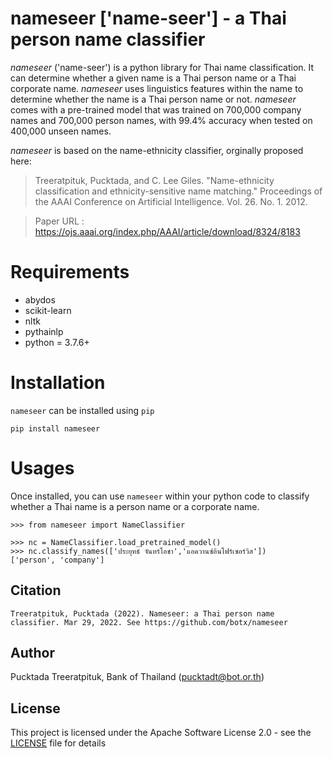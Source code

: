 # nameseer ['name-seer'] - a Thai person name classifier

*nameseer* ('name-seer') is a python library for Thai name classification. It can determine whether a given name is a Thai person name or a Thai corporate name. *nameseer* uses linguistics features within the name to determine whether the name is a Thai person name or not. *nameseer* comes with a pre-trained model that was trained on 700,000 company names and 700,000 person names, with 99.4% accuracy when tested on 400,000 unseen names.

*nameseer* is based on the name-ethnicity classifier, orginally proposed here:
> Treeratpituk, Pucktada, and C. Lee Giles. "Name-ethnicity classification and ethnicity-sensitive name matching." Proceedings of the AAAI Conference on Artificial Intelligence. Vol. 26. No. 1. 2012.

> Paper URL : https://ojs.aaai.org/index.php/AAAI/article/download/8324/8183

# Requirements
* abydos
* scikit-learn
* nltk
* pythainlp
* python = 3.7.6+

# Installation

`nameseer` can be installed using `pip` 

```
pip install nameseer
```

# Usages

Once installed, you can use `nameseer` within your python code to classify whether a Thai name is a person name or a corporate name. 

```
>>> from nameseer import NameClassifier

>>> nc = NameClassifier.load_pretrained_model()
>>> nc.classify_names(['ประยุทธ์ จันทร์โอชา','แอดวานซ์อินโฟร์เซอร์วิส'])
['person', 'company']
```

## Citation

```
Treeratpituk, Pucktada (2022). Nameseer: a Thai person name classifier. Mar 29, 2022. See https://github.com/botx/nameseer
```

## Author
Pucktada Treeratpituk, Bank of Thailand (pucktadt@bot.or.th)

## License

This project is licensed under the Apache Software License 2.0 - see the [LICENSE](LICENSE) file for details

